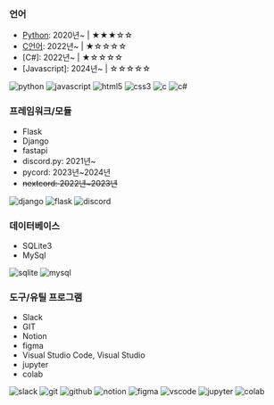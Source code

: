 ### 언어
- [Python](https://github.com/topics/python): 2020년~ | ★★★☆☆
- [C언어](https://github.com/topics/c): 2022년~ | ★☆☆☆☆
- [C#]: 2022년~ | ★☆☆☆☆
- [Javascript]: 2024년~ | ☆☆☆☆☆

![python](https://img.shields.io/badge/Python-3776AB?style=for-the-badge&logo=python&logoColor=white)
![javascript](https://img.shields.io/badge/JavaScript-F7DF1E?style=for-the-badge&logo=JavaScript&logoColor=white)
![html5](https://img.shields.io/badge/HTML5-E34F26?style=for-the-badge&logo=html5&logoColor=white)
![css3](https://img.shields.io/badge/CSS3-1572B6?style=for-the-badge&logo=css3&logoColor=white)
![c](https://img.shields.io/badge/C-00599C?style=for-the-badge&logo=c&logoColor=white)
![c#](https://img.shields.io/badge/C%23-239120?style=for-the-badge&logo=c-sharp&logoColor=white)
### 프레임워크/모듈
- Flask
- Django
- fastapi
- discord.py: 2021년~ 
- pycord: 2023년~2024년
- ~~nextcord: 2022년~2023년~~

![django](https://img.shields.io/badge/Django-092E20?style=for-the-badge&logo=django&logoColor=white)
![flask](https://img.shields.io/badge/Flask-000000?style=for-the-badge&logo=flask&logoColor=white)
![discord](https://img.shields.io/badge/Discord-7289DA?style=for-the-badge&logo=discord&logoColor=white)
### 데이터베이스
- SQLite3
- MySql

![sqlite](https://img.shields.io/badge/SQLite-07405E?style=for-the-badge&logo=sqlite&logoColor=white)
![mysql](https://img.shields.io/badge/MySQL-00000F?style=for-the-badge&logo=mysql&logoColor=white)

### 도구/유틸 프로그램
- Slack
- GIT
- Notion
- figma
- Visual Studio Code, Visual Studio
- jupyter
- colab

![slack](https://img.shields.io/badge/Slack-4A154B?style=for-the-badge&logo=slack&logoColor=white)
![git](https://img.shields.io/badge/git-F05033.svg?style=for-the-badge&logo=git&logoColor=white)
![github](https://img.shields.io/badge/github-181717.svg?style=for-the-badge&logo=github&logoColor=white)
![notion](https://img.shields.io/badge/notion-F3F3F3.svg?style=for-the-badge&logo=notion&logoColor=black)
![figma](https://img.shields.io/badge/figma-F24E1E.svg?style=for-the-badge&logo=figma&logoColor=white)
![vscode](https://img.shields.io/badge/VSCode-2C2C32.svg?style=for-the-badge&logo=visual-studio-code&logoColor=22ABF3)
![jupyter](https://img.shields.io/badge/jupyter-2C2C32.svg?style=for-the-badge&logo=jupyter&logoColor=F37726)
![colab](https://img.shields.io/badge/Colab-2C2C32.svg?style=for-the-badge&logo=googlecolab&logoColor=F9AB00)
